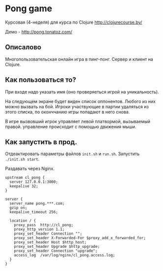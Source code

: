 # Pong game

Курсовая (4-неделя) для курса по Clojure http://clojurecourse.by/

Демо - http://pong.tonatoz.com/

## Описалово

Многопользовательская онлайн игра в пинг-понг.
Сервер и клиент на Clojure.

## Как пользоваться то?

При входе надо указать имя (оно проверяеться игрой на уникальность).

На следующем экране будет виден список оппонентов. Любого из них можно вызвать на бой.
Игроки участвующие в партии удаляться из этого списка, по оконччанию игры попадают в него снова.

В игре вызвовший игрок управляет левой платвормой, вызываемый правой. управление происходит с помощью движения мыши.

## Как запустить в прод.

Отдеактировать параметры файлов `init.sh` и `run.sh`. Запустить `./init.sh start`.

Раздавать через Nginx.

```
upstream cl_pong {
  server 127.0.0.1:3000;  
  keepalive 32;
}

server {
  server_name pong.***.com;
  gzip on;  
  keepalive_timeout 256;

  location / {
    proxy_pass  http://cl_pong;
    proxy_http_version 1.1;
    proxy_set_header Connection "";
    proxy_set_header X-Forwarded-For $proxy_add_x_forwarded_for;
    proxy_set_header Host $http_host;
    proxy_set_header Upgrade $http_upgrade;
    proxy_set_header Connection "upgrade";
    access_log  /var/log/nginx/cl_pong.access.log;
  }
}
```
